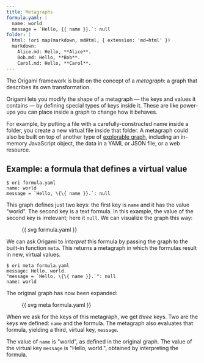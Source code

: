 ```yaml
---
title: Metagraphs
formula.yaml: |
  name: world
  message = `Hello, {{ name }}.`: null
folder: |
  html: !ori map(markdown, mdHtml, { extension: 'md→html' })
  markdown:
    Alice.md: Hello, **Alice**.
    Bob.md: Hello, **Bob**.
    Carol.md: Hello, **Carol**.
---
```


The Origami framework is built on the concept of a _metagraph_: a graph that describes its own transformation.

Origami lets you modify the shape of a metagraph — the keys and values it contains — by defining special types of keys inside it. These are like power-ups you can place inside a graph to change how it behaves.

For example, by putting a file with a carefully-constructed name inside a folder, you create a new virtual file inside that folder. A metagraph could also be built on top of another type of [explorable graph](/pattern/interface.html), including an in-memory JavaScript object, the data in a YAML or JSON file, or a web resource.

## Example: a formula that defines a virtual value

```console assert: true
$ ori formula.yaml
name: world
message = `Hello, \{\{ name }}.`: null
```

This graph defines just two keys: the first key is `name` and it has the value "world". The second key is a text formula. In this example, the value of the second key is irrelevant; here it `null`. We can visualize the graph this way:

<figure>
{{ svg formula.yaml }}
</figure>

We can ask Origami to _interpret_ this formula by passing the graph to the built-in function `meta`. This returns a metagraph in which the formulas result in new, virtual values.

```console assert: true
$ ori meta formula.yaml
message: Hello, world.
"message = `Hello, \{\{ name }}.`": null
name: world
```

The original graph has now been expanded:

<figure>
{{ svg meta formula.yaml }}
</figure>

When we ask for the keys of this metagraph, we get _three_ keys. Two are the keys we defined: `name` and the formula. The metagraph also evaluates that formula, yielding a third, virtual key, `message`.

The value of `name` is "world", as defined in the original graph. The value of the virtual key `message` is "Hello, world.", obtained by interpreting the formula.
